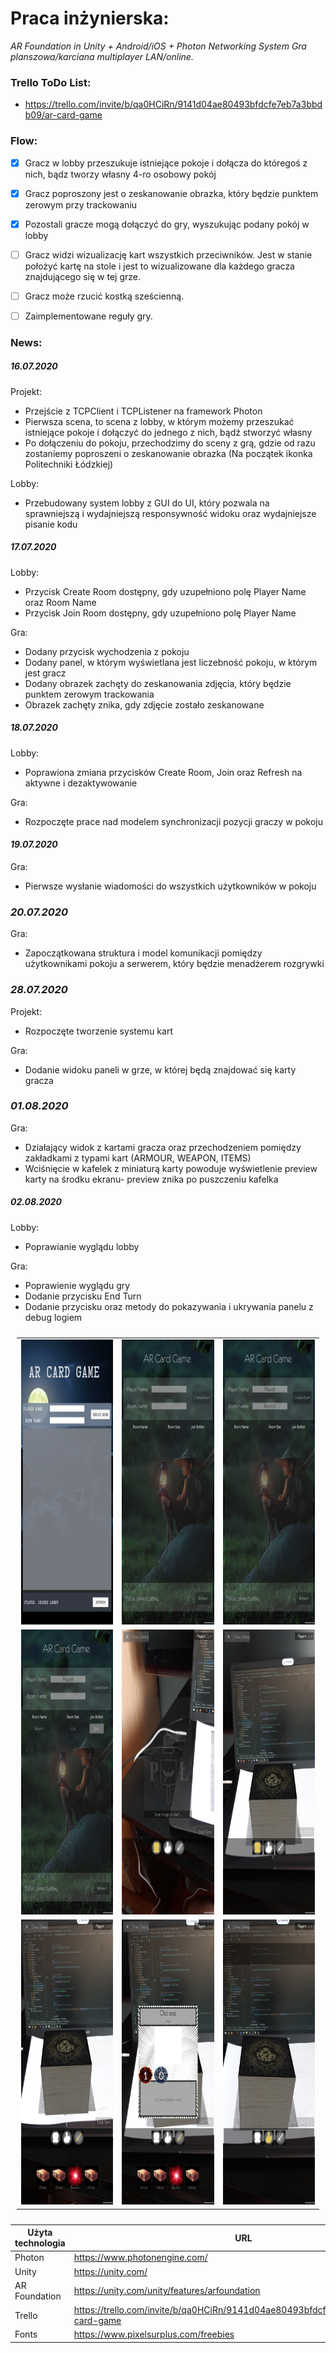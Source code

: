 ﻿# Praca inżynierska:
*AR Foundation in Unity + Android/iOS + Photon Networking System*
*Gra planszowa/karciana multiplayer LAN/online.*

### Trello ToDo List:
- https://trello.com/invite/b/qa0HCiRn/9141d04ae80493bfdcfe7eb7a3bbdb09/ar-card-game

### Flow:
- [x] Gracz w lobby przeszukuje istniejące pokoje i dołącza do któregoś z nich, bądz tworzy własny 4-ro osobowy pokój
- [x] Gracz poproszony jest o zeskanowanie obrazka, który będzie punktem zerowym przy trackowaniu
- [x] Pozostali gracze mogą dołączyć do gry, wyszukując podany pokój w lobby
- [ ] Gracz widzi wizualizację kart wszystkich przeciwników. Jest w stanie położyć kartę na stole i jest to wizualizowane dla każdego gracza znajdującego się w tej grze.
- [ ] Gracz może rzucić kostką sześcienną.
- [ ] Zaimplementowane reguły gry.


### News:
##### *16.07.2020*
Projekt:
- Przejście z TCPClient i TCPListener na framework Photon
- Pierwsza scena, to scena z lobby, w którym możemy przeszukać istniejące pokoje i dołączyć do jednego z nich, bądź stworzyć własny
- Po dołączeniu do pokoju, przechodzimy do sceny z grą, gdzie od razu zostaniemy poproszeni o zeskanowanie obrazka (Na początek ikonka Politechniki Łódzkiej)

Lobby:
- Przebudowany system lobby z GUI do UI, który pozwala na sprawniejszą i wydajniejszą responsywność widoku oraz wydajniejsze pisanie kodu


##### *17.07.2020*
Lobby:
- Przycisk Create Room dostępny, gdy uzupełniono polę Player Name oraz Room Name
- Przycisk Join Room dostępny, gdy uzupełniono polę Player Name

Gra:
- Dodany przycisk wychodzenia z pokoju
- Dodany panel, w którym wyświetlana jest liczebność pokoju, w którym jest gracz
- Dodany obrazek zachęty do zeskanowania zdjęcia, który będzie punktem zerowym trackowania
- Obrazek zachęty znika, gdy zdjęcie zostało zeskanowane


##### *18.07.2020*
Lobby:
- Poprawiona zmiana przycisków Create Room, Join oraz Refresh na aktywne i dezaktywowanie

Gra:
- Rozpoczęte prace nad modelem synchronizacji pozycji graczy w pokoju


#### *19.07.2020*
Gra:
- Pierwsze wysłanie wiadomości do wszystkich użytkowników w pokoju


### *20.07.2020*
Gra:
- Zapoczątkowana struktura i model komunikacji pomiędzy użytkownikami pokoju a serwerem, który będzie menadżerem rozgrywki

### *28.07.2020*
Projekt:
- Rozpoczęte tworzenie systemu kart

Gra:
- Dodanie widoku paneli w grze, w której będą znajdować się karty gracza

### *01.08.2020*
Gra:
- Działający widok z kartami gracza oraz przechodzeniem pomiędzy zakładkami z typami kart (ARMOUR, WEAPON, ITEMS)
- Wciśnięcie w kafelek z miniaturą karty powoduje wyświetlenie preview karty na środku ekranu- preview znika po puszczeniu kafelka

##### *02.08.2020*
Lobby:
- Poprawianie wyglądu lobby

Gra:
- Poprawienie wyglądu gry
- Dodanie przycisku End Turn
- Dodanie przycisku oraz metody do pokazywania i ukrywania panelu z debug logiem

<table style="padding:10px">
	<tr>
		<td>
			<img src="./images/Lobby_0.1.png" alt="Lobby 0.1" width = 216px height = 456px >
		</td>
		<td>
			<img src="./images/Lobby_0.2_1.jpg" alt="Lobby 0.2 1" width = 216px height = 456px>
		</td>
		<td>
			<img src="./images/Lobby_0.2_2.jpg" alt="Lobby 0.2 2" width = 216px height = 456px>
		</td>
	</tr>
	<tr>
		<td>
			<img src="./images/Lobby_0.2_3.jpg" alt="Lobby 0.2 3" width = 216px height = 456px>
		</td>
		<td>
			<img src="./images/Game_0.2_1.jpg" alt="Game 0.2 1" width = 216px height = 456px >
		</td>
		<td>
			<img src="./images/Game_0.2_2.jpg" alt="Game 0.2 2" width = 216px height = 456px>
		</td>
	</tr>
	<tr>
		<td>
			<img src="./images/Game_0.2_3.jpg" alt="Game 0.2 3" width = 216px height = 456px>
		</td>
		<td>
			<img src="./images/Game_0.2_4.jpg" alt="Game 0.2 4" width = 216px height = 456px>
		</td>
		<td>
			<img src="./images/Game_0.2_5.jpg" alt="Game 0.2 5" width = 216px height = 456px>
		</td>
	</tr>
</table>


| Użyta technologia | URL |
| ------ | ------ |
| Photon | https://www.photonengine.com/ |
| Unity | https://unity.com/ |
| AR Foundation | https://unity.com/unity/features/arfoundation |
| Trello | https://trello.com/invite/b/qa0HCiRn/9141d04ae80493bfdcfe7eb7a3bbdb09/ar-card-game |
| Fonts | https://www.pixelsurplus.com/freebies |